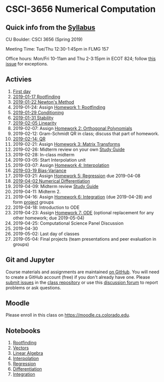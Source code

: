 # CSCI-3656 Numerical Computation

## Quick info from the [Syllabus](Syllabus.md)

CU Boulder: CSCI 3656 (Spring 2019)

Meeting Time: Tue/Thu 12:30-1:45pm in FLMG 157

Office hours: Mon/Fri 10-11am and Thu 2-3:15pm in ECOT 824; follow
[this issue](https://github.com/cucs-numcomp/numcomp-class/issues/6) for exceptions.

## Activies

1. [First day](https://classroom.github.com/a/PIP8dA0_)
2. [2019-01-17 Rootfinding](https://classroom.github.com/a/dWI5OCrT)
3. [2019-01-22 Newton's Method](https://classroom.github.com/a/hopJs3W_)
4. 2019-01-24: Assign [Homework 1: Rootfinding](https://classroom.github.com/a/pPHCK3pM)
5. [2019-01-29 Conditioning](https://classroom.github.com/a/CfIQcLAR)
6. [2019-01-31 Stability](https://classroom.github.com/a/_VOHn7fa)
7. [2019-02-05 Linearity](https://classroom.github.com/a/Wwm_c2n0)
8. 2019-02-07: Assign [Homework 2: Orthogonal Polynomials](https://classroom.github.com/a/Ywmjt3ND)
9. 2019-02-12: Gram-Schmidt QR in class; discuss that part of homework.
10. [2019-02-14: QR](https://classroom.github.com/a/fzA5-A9z)
11. 2019-02-21: Assign [Homework 3: Matrix Transforms](https://classroom.github.com/a/trn6cuj_)
12. 2019-02-26: Midterm review on your own [Study Guide](Midterm1-StudyGuide.ipynb)
13. 2019-02-28: In-class midterm
14. 2019-03-05: Start Interpolation unit
15. 2019-03-07: Assign [Homework 4: Interpolation](https://classroom.github.com/a/KjIF15TS)
16. [2019-03-19 Bias-Variance](https://classroom.github.com/a/Cn_flrA1)
17. 2019-03-21: Assign [Homework 5: Regression](https://classroom.github.com/a/FJNB8jFq) due 2019-04-08
18. [2019-04-02 Numerical Differentiation](https://classroom.github.com/a/Piaf0OMG)
19. 2019-04-09: Midterm review [Study Guide](Midterm2-StudyGuide.ipynb)
20. 2019-04-11: Midterm 2.
21. 2019-04-16: Assign [Homework 6: Integration](https://classroom.github.com/a/jloeOKWg) (due 2019-04-28) and form [project](https://classroom.github.com/g/69DMGHoi) groups
22. 2019-04-18: Introduction to ODE
23. 2019-04-23: Assign [Homework 7: ODE](https://classroom.github.com/a/Rp1HYmXG) (optional replacement for any other homework; due 2019-05-04)
24. 2019-04-25: Computational Science Panel Discussion
25. 2019-04-30
26. 2019-05-02: Last day of classes
27. 2019-05-04: Final projects (team presentations and peer evaluation in groups)

## Git and Jupyter

Course materials and assignments are maintained
[on GitHub](https://github.com/cucs-numcomp).
You will need to create a GitHub account (free) if you don't already
have one.  Please
[submit issues](https://github.com/cucs-numcomp/numcomp-class/issues)
in the
[class repository](https://github.com/cucs-numcomp/numcomp-class)
or use this
[discussion forum](https://gitter.im/cucs-numcomp/community/~chat#)
to report problems or ask questions.

## Moodle

Please enroll in this class on https://moodle.cs.colorado.edu.

## Notebooks

1. [Rootfinding](Rootfinding.ipynb)
2. [Vectors](Vectors.ipynb)
3. [Linear Algebra](LinearAlgebra.ipynb)
4. [Interpolation](Interpolation.ipynb)
5. [Regression](Regression.ipynb)
6. [Differentiation](Differentiation.ipynb)
7. [Integration](Integration.ipynb)
